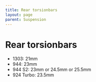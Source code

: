 ```yaml
---
title: Rear torsionbars
layout: page
parent: Suspension
---
```


# Rear torsionbars

- 1303: 21mm
- 944: 23mm
- 944 S2: 23mm or 24.5mm or 25.5mm
- 924 Turbo: 23.5mm
